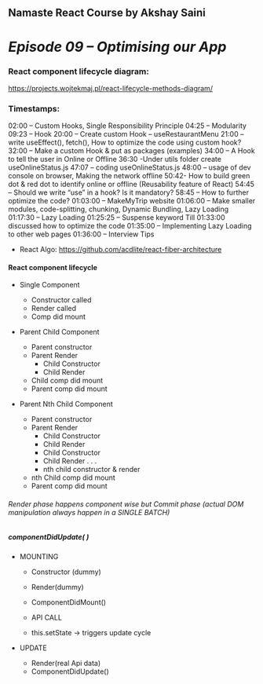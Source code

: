 ## Namaste React Course by Akshay Saini

# _Episode 09 – Optimising our App_

### React component lifecycle diagram:

https://projects.wojtekmaj.pl/react-lifecycle-methods-diagram/

### Timestamps:

02:00 – Custom Hooks, Single Responsibility Principle
04:25 – Modularity
09:23 – Hook
20:00 – Create custom Hook – useRestaurantMenu
21:00 – write useEffect(), fetch(), How to optimize the code using custom hook?
32:00 – Make a custom Hook & put as packages (examples)
34:00 – A Hook to tell the user in Online or Offline
36:30 -Under utils folder create useOnlineStatus.js
47:07 – coding useOnlineStatus.js
48:00 – usage of dev console on browser, Making the network offline
50:42- How to build green dot & red dot to identify online or offline (Reusability feature of React)
54:45 – Should we write “use” in a hook? Is it mandatory?
58:45 – How to further optimize the code?
01:03:00 – MakeMyTrip website
01:06:00 – Make smaller modules, code-splitting, chunking, Dynamic Bundling, Lazy Loading
01:17:30 – Lazy Loading
01:25:25 – Suspense keyword
Till 01:33:00 discussed how to optimize the code
01:35:00 – Implementing Lazy Loading to other web pages
01:36:00 – Interview Tips

- React Algo: https://github.com/acdlite/react-fiber-architecture

#### React component lifecycle

- Single Component

  - Constructor called
  - Render called
  - Comp did mount

- Parent Child Component

  - Parent constructor
  - Parent Render
    - Child Constructor
    - Child Render
  - Child comp did mount
  - Parent comp did mount

- Parent Nth Child Component
  - Parent constructor
  - Parent Render
    - Child Constructor
    - Child Render
    - Child Constructor
    - Child Render
      .
      .
      .
    - nth child constructor & render
  - nth Child comp did mount
  - Parent comp did mount

###### Render phase happens component wise but Commit phase (actual DOM manipulation always happen in a SINGLE BATCH)

##### componentDidUpdate( )

- MOUNTING

  - Constructor (dummy)
  - Render(dummy)
  - ComponentDidMount()

  - API CALL
  - this.setState -> triggers update cycle

- UPDATE
  - Render(real Api data)
  - ComponentDidUpdate()
